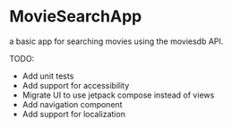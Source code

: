 # MovieSearchApp
a basic app for searching movies using the moviesdb API.

TODO:
 + Add unit tests
 + Add support for accessibility
 + Migrate UI to use jetpack compose instead of views
 + Add navigation component
 + Add support for localization
